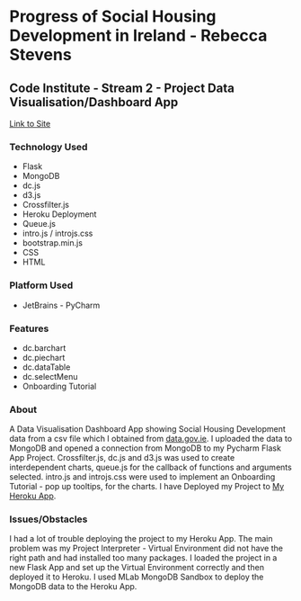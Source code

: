# Progress of Social Housing Development in Ireland - Rebecca Stevens
## Code Institute - Stream 2 - Project Data Visualisation/Dashboard App

[Link to Site](https://boiling-basin-73569.herokuapp.com/)

### Technology Used
* Flask
* MongoDB
* dc.js
* d3.js
* Crossfilter.js
* Heroku Deployment
* Queue.js
* intro.js / introjs.css
* bootstrap.min.js
* CSS
* HTML

### Platform Used
* JetBrains - PyCharm

### Features

* dc.barchart
* dc.piechart
* dc.dataTable
* dc.selectMenu
* Onboarding Tutorial


 

### About

A Data Visualisation Dashboard App showing Social Housing Development data from a csv file which I obtained from [data.gov.ie](https://data.gov.ie/data/search?theme-primary=Housing).
I uploaded the data to MongoDB and opened a connection from MongoDB to my Pycharm Flask App Project. Crossfilter.js, dc.js and d3.js was used to create interdependent charts, queue.js for the callback of functions and arguments selected. intro.js and introjs.css were used to implement an Onboarding Tutorial - pop up tooltips, for the charts.
I have Deployed my Project to [ My Heroku App](https://boiling-basin-73569.herokuapp.com/). 


### Issues/Obstacles

I had a lot of trouble deploying the project to my Heroku App. The main problem was my Project Interpreter - Virtual Environment did not have the right path and had installed too many packages.
I loaded the project in a new Flask App and set up the Virtual Environment correctly and then deployed it to Heroku. I used MLab MongoDB Sandbox
to deploy the MongoDB data to the Heroku App.






